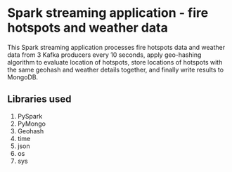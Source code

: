 # Spark streaming application - fire hotspots and weather data 

This Spark streaming application processes fire hotspots data and weather data from 3 Kafka producers every 10 seconds, 
apply geo-hashing algorithm to evaluate location of hotspots, store locations of hotspots with the same geohash and weather details together, and finally write results to MongoDB. 

## Libraries used

1.	PySpark
2.	PyMongo
3.	Geohash
4.  time
5.  json
6.  os
7.  sys
